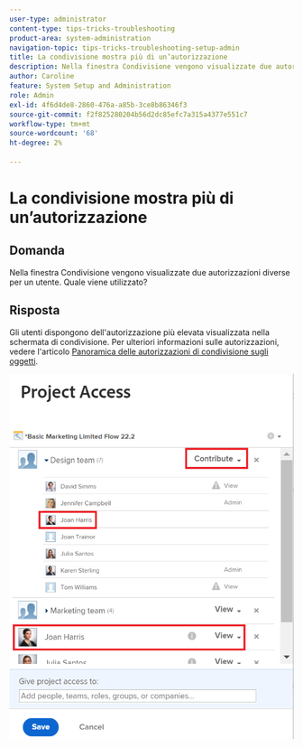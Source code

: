 ```yaml
---
user-type: administrator
content-type: tips-tricks-troubleshooting
product-area: system-administration
navigation-topic: tips-tricks-troubleshooting-setup-admin
title: La condivisione mostra più di un’autorizzazione
description: Nella finestra Condivisione vengono visualizzate due autorizzazioni diverse per un utente. Quale viene utilizzato?
author: Caroline
feature: System Setup and Administration
role: Admin
exl-id: 4f6d4de8-2860-476a-a85b-3ce8b86346f3
source-git-commit: f2f825280204b56d2dc85efc7a315a4377e551c7
workflow-type: tm+mt
source-wordcount: '68'
ht-degree: 2%

---
```


# La condivisione mostra più di un’autorizzazione

## Domanda

Nella finestra Condivisione vengono visualizzate due autorizzazioni diverse per un utente. Quale viene utilizzato?

## Risposta

Gli utenti dispongono dell&#39;autorizzazione più elevata visualizzata nella schermata di condivisione. Per ulteriori informazioni sulle autorizzazioni, vedere l&#39;articolo [Panoramica delle autorizzazioni di condivisione sugli oggetti](../../workfront-basics/grant-and-request-access-to-objects/sharing-permissions-on-objects-overview.md).

![](assets/screen-shot-2014-03-19-at-3.36.28-pm-350x403.png)
